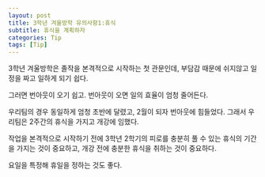 ```yaml
---
layout: post
title: 3학년 겨울방학 유의사항1:휴식
subtitle: 휴식을 계획하자
categories: Tip
tags: [Tip]
---
```

3학년 겨울방학은 졸작을 본격적으로 시작하는 첫 관문인데,
부담감 때문에 쉬지않고 일정을 짜고 일하게 되기 쉽다.

그러면 번아웃이 오기 쉽고.
번아웃이 오면 일의 효율이 엄청 줄어든다.

우리팀의 경우 동일하게 엄청 초반에 달렸고, 2월이 되자 번아웃에 힘들었다.
그래서 우리팀은 2주간의 휴식을 가지고 개강에 임했다.

작업을 본격적으로 시작하기 전에 3학년 2학기의 피로를 충분히 풀 수 있는 휴식의 기간을 가지는 것이 중요하고,
개강 전에 충분한 휴식을 취하는 것이 중요하다.

요일을 특정해 휴일을 정하는 것도 좋다.